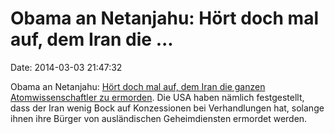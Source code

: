 Obama an Netanjahu: Hört doch mal auf, dem Iran die \...
========================================================

Date: 2014-03-03 21:47:32

Obama an Netanjahu: [Hört doch mal auf, dem Iran die ganzen
Atomwissenschaftler zu
ermorden](http://www.jpost.com/Diplomacy-and-Politics/US-pressuring-Israel-to-stop-killing-Iran-nuclear-scientists-343977).
Die USA haben nämlich festgestellt, dass der Iran wenig Bock auf
Konzessionen bei Verhandlungen hat, solange ihnen ihre Bürger von
ausländischen Geheimdiensten ermordet werden.
